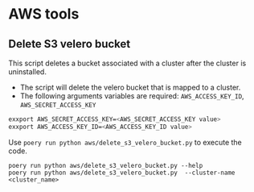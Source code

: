 # AWS tools

## Delete S3 velero bucket
This script deletes a bucket associated with a cluster after the cluster is uninstalled.
- The script will delete the velero bucket that is mapped to a cluster.
- The following arguments variables are required: `AWS_ACCESS_KEY_ID`, `AWS_SECRET_ACCESS_KEY`

```bash
exxport AWS_SECRET_ACCESS_KEY=<AWS_SECRET_ACCESS_KEY value>
exxport AWS_ACCESS_KEY_ID=<AWS_ACCESS_KEY_ID value>
```

Use `poery run python aws/delete_s3_velero_bucket.py` to execute the code.

```
poery run python aws/delete_s3_velero_bucket.py --help
poery run python aws/delete_s3_velero_bucket.py  --cluster-name <cluster_name>
```
